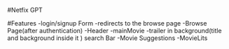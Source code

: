 #Netfix GPT


#Features
-login/signup Form
-redirects to the browse page 
-Browse Page(after authentication)
-Header
-mainMovie
-trailer in background(title and background inside it )
search Bar
-Movie Suggestions 
-MovieLits 


